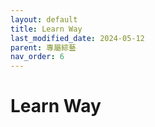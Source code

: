 ```yaml
---
layout: default
title: Learn Way
last_modified_date: 2024-05-12
parent: 專屬綜藝
nav_order: 6
---
```


# Learn Way
